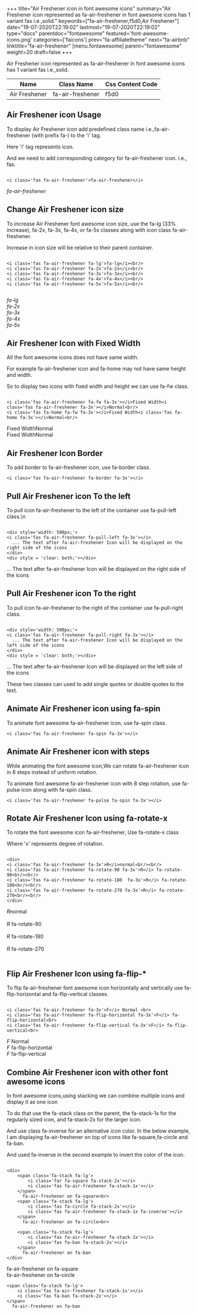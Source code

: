 +++
title="Air Freshener icon in font awesome icons"
summary="Air Freshener icon represented as fa-air-freshener in font awesome icons has 1 variant fas i.e.,solid."
keywords=["fa-air-freshener,f5d0,Air Freshener"]
date="19-07-2020T22:19:02"
lastmod="19-07-2020T22:19:02"
type="docs"
parentdoc="fontawesome"
featured='font-awesome-icons.png'
categories=['faicons']
prev="fa-affiliatetheme"
next="fa-airbnb"
linktitle="fa-air-freshener"
[menu.fontawesome]
parent="fontawesome"
weight=20
draft=false
+++


Air Freshener icon represented as fa-air-freshener in font awesome icons has 1 variant fas i.e.,solid.

<div class='table-responsive'><table class='table'><thead><tr><th>Name</th><th>Class Name</th><th>Css Content Code</th></tr></thead><tbody><tr><td>Air Freshener</td><td>fa-air-freshener</td><td>f5d0</td></tr></tbody></table></div>



## Air Freshener icon Usage

To display Air Freshener icon add predefined class name i.e.,fa-air-freshener (with prefix fa-) to the 'i' tag.

Here 'i' tag represents icon.

And we need to add corresponding category for fa-air-freshener icon. i.e., fas.


```

<i class='fas fa-air-freshener'>fa-air-freshener</i>
```

<i class='fas fa-air-freshener'>fa-air-freshener</i>




## Change Air Freshener icon size
To increase Air Freshener font awesome icon size, use the fa-lg (33% increase), fa-2x, fa-3x, fa-4x, or fa-5x classes along with icon class fa-air-freshener.

Increase in icon size will be relative to their parent container. 

```

<i class='fas fa-air-freshener fa-lg'>fa-lg</i><br/>
<i class='fas fa-air-freshener fa-2x'>fa-2x</i><br/>
<i class='fas fa-air-freshener fa-3x'>fa-3x</i><br/>
<i class='fas fa-air-freshener fa-4x'>fa-4x</i><br/>
<i class='fas fa-air-freshener fa-5x'>fa-5x</i><br/>
            
```

<i class='fas fa-air-freshener fa-lg'>fa-lg</i><br/>
<i class='fas fa-air-freshener fa-2x'>fa-2x</i><br/>
<i class='fas fa-air-freshener fa-3x'>fa-3x</i><br/>
<i class='fas fa-air-freshener fa-4x'>fa-4x</i><br/>
<i class='fas fa-air-freshener fa-5x'>fa-5x</i><br/>
            



## Air Freshener Icon with Fixed Width 

All the font awesome icons does not have same width.

For example fa-air-freshener icon and fa-home may not have same height and width.

So to display two icons with fixed width and height we can use fa-fw class.


```

<i class='fas fa-air-freshener fa-fw fa-3x'></i>Fixed Width<i class='fas fa-air-freshener fa-3x'></i>Normal<br/>
<i class='fas fa-home fa-fw fa-3x'></i>Fixed Width<i class='fas fa-home fa-3x'></i>Normal<br/>
```

<i class='fas fa-air-freshener fa-fw fa-3x'></i>Fixed Width<i class='fas fa-air-freshener fa-3x'></i>Normal<br/>
<i class='fas fa-home fa-fw fa-3x'></i>Fixed Width<i class='fas fa-home fa-3x'></i>Normal<br/>



## Air Freshener Icon Border 

To add border to fa-air-freshener icon, use fa-border class.


```
<i class='fas fa-air-freshener fa-border fa-3x'></i>

```
<i class='fas fa-air-freshener fa-border fa-3x'></i>





## Pull Air Freshener icon To the left

To pull icon fa-air-freshener to the left of the container use fa-pull-left class.\n

```

<div style='width: 500px;'>
<i class='fas fa-air-freshener fa-pull-left fa-3x'></i>
  ... The text after fa-air-freshener Icon will be displayed on the right side of the icons
</div>
<div style = 'clear: both;'></div>
```

<div style='width: 500px;'>
<i class='fas fa-air-freshener fa-pull-left fa-3x'></i>
  ... The text after fa-air-freshener Icon will be displayed on the right side of the icons
</div>
<div style = 'clear: both;'></div>




## Pull Air Freshener icon To the right
To pull icon fa-air-freshener to the right of the container use fa-pull-right class.

```

<div style='width: 500px;'>
<i class='fas fa-air-freshener fa-pull-right fa-3x'></i>
  ... The text after fa-air-freshener Icon will be displayed on the left side of the icons
</div>
<div style = 'clear: both;'></div>
```

<div style='width: 500px;'>
<i class='fas fa-air-freshener fa-pull-right fa-3x'></i>
  ... The text after fa-air-freshener Icon will be displayed on the left side of the icons
</div>
<div style = 'clear: both;'></div>

These two classes can used to add single quotes or double quotes to the text.


## Animate Air Freshener icon using fa-spin
To animate font awesome fa-air-freshener icon, use fa-spin class.

```
<i class='fas fa-air-freshener fa-spin fa-3x'></i>
```
<i class='fas fa-air-freshener fa-spin fa-3x'></i>




## Animate Air Freshener icon with steps
While animating the font awesome icon,We can rotate fa-air-freshener icon in 8 steps instead of uniform rotation.

To animate font awesome fa-air-freshener icon with 8 step rotation, use fa-pulse icon along with fa-spin class.


```
<i class='fas fa-air-freshener fa-pulse fa-spin fa-3x'></i>

```
<i class='fas fa-air-freshener fa-pulse fa-spin fa-3x'></i>





## Rotate Air Freshener Icon using fa-rotate-x
To rotate the font awesome icon fa-air-freshener, Use fa-rotate-x class

Where 'x' represents degree of rotation.


```

<div>
<i class='fas fa-air-freshener fa-3x'>R</i>normal<br/><br/>
<i class='fas fa-air-freshener fa-rotate-90 fa-3x'>R</i> fa-rotate-90<br/><br/> 
<i class='fas fa-air-freshener fa-rotate-180  fa-3x'>R</i> fa-rotate-180<br/><br/> 
<i class='fas fa-air-freshener fa-rotate-270 fa-3x'>R</i> fa-rotate-270<br/><br/>
</div>
```

<div>
<i class='fas fa-air-freshener fa-3x'>R</i>normal<br/><br/>
<i class='fas fa-air-freshener fa-rotate-90 fa-3x'>R</i> fa-rotate-90<br/><br/> 
<i class='fas fa-air-freshener fa-rotate-180  fa-3x'>R</i> fa-rotate-180<br/><br/> 
<i class='fas fa-air-freshener fa-rotate-270 fa-3x'>R</i> fa-rotate-270<br/><br/>
</div>




## Flip Air Freshener Icon using fa-flip-*
To flip fa-air-freshener font awesome icon horizontally and vertically use fa-flip-horizontal and fa-flip-vertical classes. 

```

<i class='fas fa-air-freshener fa-3x'>F</i> Normal <br>
<i class='fas fa-air-freshener fa-flip-horizontal fa-3x'>F</i> fa-flip-horizontal<br>
<i class='fas fa-air-freshener fa-flip-vertical fa-3x'>F</i> fa-flip-vertical<br>
```

<i class='fas fa-air-freshener fa-3x'>F</i> Normal <br>
<i class='fas fa-air-freshener fa-flip-horizontal fa-3x'>F</i> fa-flip-horizontal<br>
<i class='fas fa-air-freshener fa-flip-vertical fa-3x'>F</i> fa-flip-vertical<br>




## Combine Air Freshener icon with other font awesome icons
In font awesome icons,using stacking we can combine multiple icons and display it as one icon 

To do that use the fa-stack class on the parent, the fa-stack-1x for the regularly sized icon, and fa-stack-2x for the larger icon.

And use class fa-inverse for an alternative icon color. 
In the below example, I am displaying fa-air-freshener on top of icons like fa-square,fa-circle and fa-ban.

And used fa-inverse in the second example to invert the color of the icon.

```

<div>
    <span class='fa-stack fa-lg'>
        <i class='far fa-square fa-stack-2x'></i>
        <i class='fas fa-air-freshener fa-stack-1x'></i>
    </span>
      fa-air-freshener on fa-square<br>
    <span class='fa-stack fa-lg'>
        <i class='fas fa-circle fa-stack-2x'></i>
        <i class='fas fa-air-freshener fa-stack-1x fa-inverse'></i>
    </span>
      fa-air-freshener on fa-circle<br>

    <span class='fa-stack fa-lg'>
        <i class='fas fa-air-freshener fa-stack-1x'></i>
        <i class='fas fa-ban fa-stack-2x'></i>
    </span>
      fa-air-freshener on fa-ban
</div>
```

<div>
    <span class='fa-stack fa-lg'>
        <i class='far fa-square fa-stack-2x'></i>
        <i class='fas fa-air-freshener fa-stack-1x'></i>
    </span>
      fa-air-freshener on fa-square<br>
    <span class='fa-stack fa-lg'>
        <i class='fas fa-circle fa-stack-2x'></i>
        <i class='fas fa-air-freshener fa-stack-1x fa-inverse'></i>
    </span>
      fa-air-freshener on fa-circle<br>

    <span class='fa-stack fa-lg'>
        <i class='fas fa-air-freshener fa-stack-1x'></i>
        <i class='fas fa-ban fa-stack-2x'></i>
    </span>
      fa-air-freshener on fa-ban
</div>






